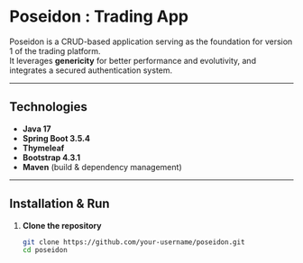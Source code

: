 # Poseidon : Trading App

Poseidon is a CRUD-based application serving as the foundation for version 1 of the trading platform.  
It leverages **genericity** for better performance and evolutivity, and integrates a secured authentication system.

---

## Technologies
- **Java 17**
- **Spring Boot 3.5.4**
- **Thymeleaf**
- **Bootstrap 4.3.1**
- **Maven** (build & dependency management)

---

## Installation & Run

1. **Clone the repository**
   ```bash
   git clone https://github.com/your-username/poseidon.git
   cd poseidon
